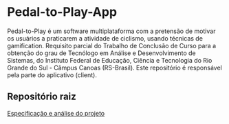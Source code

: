 # Pedal-to-Play-App
Pedal-to-Play é um software multiplataforma com a pretensão de motivar os usuários a praticarem a atividade de ciclismo, usando técnicas de gamification. Requisito parcial do Trabalho de Conclusão de Curso para a obtenção do grau de Tecnólogo em Análise e Desenvolvimento de Sistemas, do Instituto Federal de Educação, Ciência e Tecnologia do Rio Grande do Sul - Câmpus Canoas (RS-Brasil). Este repositório é responsável pela parte do aplicativo (client).

## Repositório raiz
[Especificação e análise do projeto](https://github.com/kaelvofraga/Pedal-to-Play)
